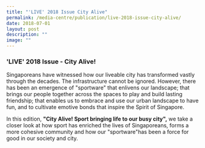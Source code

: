 ```yaml
---
title: "'LIVE' 2018 Issue City Alive"
permalink: /media-centre/publication/live-2018-issue-city-alive/
date: 2018-07-01
layout: post
description: ""
image: ""
---
```



### **'LIVE' 2018 Issue - City Alive!**
Singaporeans have witnessed how our liveable city has transformed vastly through the decades. The infrastructure cannot be ignored. However, there has been an emergence of "sportware" that enlivens our landscape; that brings our people together across the spaces to play and build lasting friendship; that enables us to embrace and use our urban landscape to have fun, and to cultivate emotive bonds that inspire the Spirit of Singapore.

In this edition, **"City Alive! Sport bringing life to our busy city",** we take a closer look at how sport has enriched the lives of Singaporeans, forms a more cohesive community and how our "sportware"has been a force for good in our society and city.